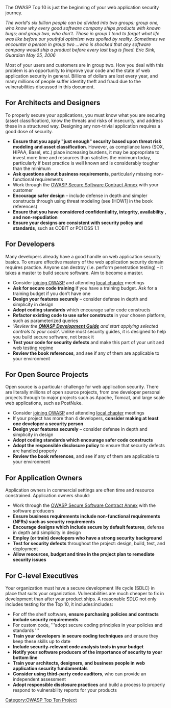 The OWASP Top 10 is just the beginning of your web application security
journey.

*The world's six billion people can be divided into two groups: group
one, who know why every good software company ships products with known
bugs; and group two, who don't. Those in group 1 tend to forget what
life was like before our youthful optimism was spoiled by reality.
Sometimes we encounter a person in group two …who is shocked that any
software company would ship a product before every last bug is fixed.*
*Eric Sink, Guardian May 25, 2006*

Most of your users and customers are in group two. How you deal with
this problem is an opportunity to improve your code and the state of web
application security in general. Billions of dollars are lost every
year, and many millions of people suffer identity theft and fraud due to
the vulnerabilities discussed in this document.

## For Architects and Designers

To properly secure your applications, you must know what you are
securing (asset classification), know the threats and risks of
insecurity, and address these in a structured way. Designing any
non-trivial application requires a good dose of security.

  - **Ensure that you apply "just enough" security** **based upon threat
    risk modeling and asset classification**. However, as compliance
    laws (SOX, HIPAA, Basel, etc.) place increasing burdens, it may be
    appropriate to invest more time and resources than satisfies the
    minimum today, particularly if best practice is well known and is
    considerably tougher than the minimum
  - **Ask questions about business requirements**, particularly missing
    non-functional requirements
  - Work through the [OWASP Secure Software Contract
    Annex](OWASP_Secure_Software_Contract_Annex "wikilink") with your
    customer
  - **Encourage safer design** – include defense in depth and simpler
    constructs through using threat modeling (see \[HOW1\] in the book
    references)
  - **Ensure that you have considered confidentiality, integrity,
    availability , and non-repudiation**
  - **Ensure your designs are consistent with security policy and
    standards**, such as COBIT or PCI DSS 1.1

## For Developers

Many developers already have a good handle on web application security
basics. To ensure effective mastery of the web application security
domain requires practice. Anyone can destroy (i.e. perform penetration
testing) – it takes a master to build secure software. Aim to become a
master.

  - Consider [joining OWASP](Membership "wikilink") and attending [local
    chapter](:Category:OWASP_Chapter "wikilink") meetings
  - **Ask for secure code training** if you have a training budget. Ask
    for a training budget if you don’t have one
  - **Design your features securely** – consider defense in depth and
    simplicity in design
  - **Adopt coding standards** which encourage safer code constructs
  - **Refactor existing code to use safer constructs** in your chosen
    platform, such as parameterized queries
  - *'Review the **[OWASP Development
    Guide](OWASP_Guide_Project "wikilink")** and start applying selected
    controls to your code*'. Unlike most security guides, it is designed
    to help you build secure software, not break it
  - **Test your code for security defects** and make this part of your
    unit and web testing regime
  - **Review the book references**, and see if any of them are
    applicable to your environment

## For Open Source Projects

Open source is a particular challenge for web application security.
There are literally millions of open source projects, from one developer
personal projects through to major projects such as Apache, Tomcat, and
large scale web applications, such as PostNuke.

  - Consider [joining OWASP](Membership "wikilink") and attending [local
    chapter](:Category:OWASP_Chapter "wikilink") meetings
  - If your project has more than 4 developers, **consider making at
    least one developer a security person**
  - **Design your features securely** – consider defense in depth and
    simplicity in design
  - **Adopt coding standards which encourage safer code constructs**
  - **Adopt the responsible disclosure policy** to ensure that security
    defects are handled properly
  - **Review the book references**, and see if any of them are
    applicable to your environment

## For Application Owners

Application owners in commercial settings are often time and resource
constrained. Application owners should:

  - Work through the [OWASP Secure Software Contract
    Annex](OWASP_Secure_Software_Contract_Annex "wikilink") with the
    software producers
  - **Ensure business requirements include non-functional requirements
    (NFRs) such as security requirements**
  - **Encourage designs which include secure by default features**,
    defense in depth and simplicity in design
  - **Employ (or train) developers who have a strong security
    background**
  - **Test for security defects** throughout the project: design, build,
    test, and deployment
  - **Allow resources, budget and time in the project plan to remediate
    security issues**

## For C-level Executives

Your organization must have a secure development life cycle (SDLC) in
place that suits your organization. Vulnerabilities are much cheaper to
fix in development than after your product ships. A reasonable SDLC not
only includes testing for the Top 10, it includes:includes:

  - For off the shelf software, **ensure purchasing policies and
    contracts include security requirements**
  - For custom code, '''adopt secure coding principles in your policies
    and standards '''
  - **Train your developers in secure coding techniques** and ensure
    they keep these skills up to date
  - **Include security-relevant code analysis tools in your budget**
  - **Notify your software producers of the importance of security to
    your bottom line**
  - **Train your architects, designers, and business people in web
    application security fundamentals**
  - **Consider using third-party code auditors**, who can provide an
    independent assessment
  - **Adopt responsible disclosure practices** and build a process to
    properly respond to vulnerability reports for your products

[Category:OWASP Top Ten
Project](Category:OWASP_Top_Ten_Project "wikilink")